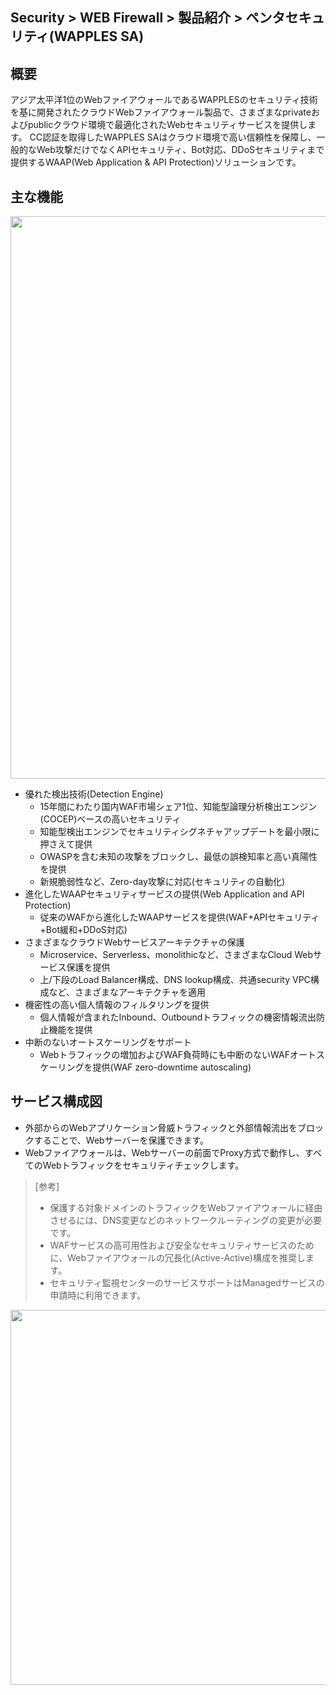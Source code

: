 ## Security > WEB Firewall > 製品紹介 > ペンタセキュリティ(WAPPLES SA)

## 概要

アジア太平洋1位のWebファイアウォールであるWAPPLESのセキュリティ技術を基に開発されたクラウドWebファイアウォール製品で、さまざまなprivateおよびpublicクラウド環境で最適化されたWebセキュリティサービスを提供します。
CC認証を取得したWAPPLES SAはクラウド環境で高い信頼性を保障し、一般的なWeb攻撃だけでなくAPIセキュリティ、Bot対応、DDoSセキュリティまで提供するWAAP(Web Application & API Protection)ソリューションです。


## 主な機能

<img src="https://static.toastoven.net/prod_web_firewall/Penta/public/ja/webfirewall_public_ja_products-penta_01_241125.png" width="900" />

* 優れた検出技術(Detection Engine)
    * 15年間にわたり国内WAF市場シェア1位、知能型論理分析検出エンジン(COCEP)ベースの高いセキュリティ
    * 知能型検出エンジンでセキュリティシグネチャアップデートを最小限に押さえて提供
    * OWASPを含む未知の攻撃をブロックし、最低の誤検知率と高い真陽性を提供
    * 新規脆弱性など、Zero-day攻撃に対応(セキュリティの自動化)
* 進化したWAAPセキュリティサービスの提供(Web Application and API Protection)
    * 従来のWAFから進化したWAAPサービスを提供(WAF+APIセキュリティ+Bot緩和+DDoS対応)
* さまざまなクラウドWebサービスアーキテクチャの保護
    * Microservice、Serverless、monolithicなど、さまざまなCloud Webサービス保護を提供
    * 上/下段のLoad Balancer構成、DNS lookup構成、共通security VPC構成など、さまざまなアーキテクチャを適用
* 機密性の高い個人情報のフィルタリングを提供
    * 個人情報が含まれたInbound、Outboundトラフィックの機密情報流出防止機能を提供
* 中断のないオートスケーリングをサポート
    * Webトラフィックの増加およびWAF負荷時にも中断のないWAFオートスケーリングを提供(WAF zero-downtime autoscaling)


## サービス構成図

* 外部からのWebアプリケーション脅威トラフィックと外部情報流出をブロックすることで、Webサーバーを保護できます。 
* Webファイアウォールは、Webサーバーの前面でProxy方式で動作し、すべてのWebトラフィックをセキュリティチェックします。

> [参考]
> * 保護する対象ドメインのトラフィックをWebファイアウォールに経由させるには、DNS変更などのネットワークルーティングの変更が必要です。
> * WAFサービスの高可用性および安全なセキュリティサービスのために、Webファイアウォールの冗長化(Active-Active)構成を推奨します。
> * セキュリティ監視センターのサービスサポートはManagedサービスの申請時に利用できます。

<img src="https://static.toastoven.net/prod_web_firewall/Penta/public/ja/webfirewall_public_ja_products-penta_02_241125.png" width="600" />
